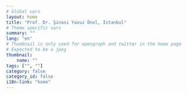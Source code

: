 ```yaml
---
# Global vars
layout: home
title: "Prof. Dr. Şinasi Yavuz Önol, İstanbul"
# Theme specific vars
summary: ""
lang: "en"
# Thumbnail is only used for opengraph and twitter in the home page
# Expected to be a jpeg
thumbnail:
    name: ""
tags: ["", ""]
category: false
category_id: false
i18n-link: "home"
---
```

